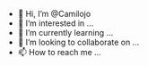 - 👋 Hi, I’m @Camilojo
- 👀 I’m interested in ...
- 🌱 I’m currently learning ...
- 💞️ I’m looking to collaborate on ...
- 📫 How to reach me ...

<!---
Camilojo/Camilojo is a ✨ special ✨ repository because its `README.md` (this file) appears on your GitHub profile.
You can click the Preview link to take a look at your changes.
--->
